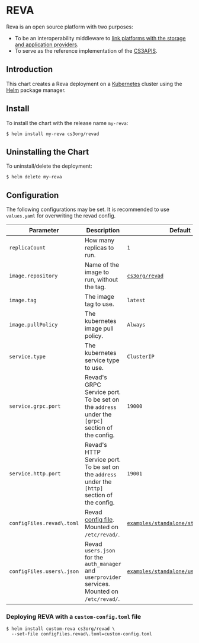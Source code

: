 # REVA

Reva is an open source platform with two purposes:

- To be an interoperability middleware to [link platforms with the storage and application providers](https://reva.link/docs/overview/).
- To serve as the reference implementation of the [CS3APIS](https://github.com/cs3org/cs3apis).

## Introduction

This chart creates a Reva deployment on a [Kubernetes](http://kubernetes.io) cluster using the [Helm](https://helm.sh) package manager.

## Install

To install the chart with the release name `my-reva`:

```console
$ helm install my-reva cs3org/revad
```

## Uninstalling the Chart

To uninstall/delete the deployment:

```console
$ helm delete my-reva
```

## Configuration

The following configurations may be set. It is recommended to use `values.yaml` for overwriting the revad config.

| Parameter                                         | Description                                                                                      | Default                                                                                                                 |
| ------------------------------------------------- | ------------------------------------------------------------------------------------------------ | ----------------------------------------------------------------------------------------------------------------------- |
| `replicaCount`                                    | How many replicas to run.                                                                        | `1`                                                                                                                     |
| `image.repository`                                | Name of the image to run, without the tag.                                                       | [`cs3org/revad`](https://hub.docker.com/r/cs3org/revad)                                                                 |
| `image.tag`                                       | The image tag to use.                                                                            | `latest`                                                                                                                |
| `image.pullPolicy`                                | The kubernetes image pull policy.                                                                | `Always`                                                                                                                |
| `service.type`                                    | The kubernetes service type to use.                                                              | `ClusterIP`                                                                                                             |
| `service.grpc.port`                               | Revad's GRPC Service port. To be set on the `address` under the `[grpc]` section of the config.  | `19000`                                                                                                                 |
| `service.http.port`                               | Revad's HTTP Service port. To be set on the `address` under the `[http]` section of the config.  | `19001`                                                                                                                 |
| `configFiles.revad\.toml`                         | Revad [config file](https://reva.link/docs/config/). Mounted on `/etc/revad/`.                   | [`examples/standalone/standalone.toml`](https://github.com/cs3org/reva/blob/master/examples/standalone/standalone.toml) |
| `configFiles.users\.json`                         | Revad `users.json` for the `auth_manager` and `userprovider` services. Mounted on `/etc/revad/`. | [`examples/standalone/users.demo.json`](https://github.com/cs3org/reva/blob/master/examples/standalone/users.demo.json) |

### Deploying REVA with a `custom-config.toml` file

```console
$ helm install custom-reva cs3org/revad \
  --set-file configFiles.revad\.toml=custom-config.toml
```
